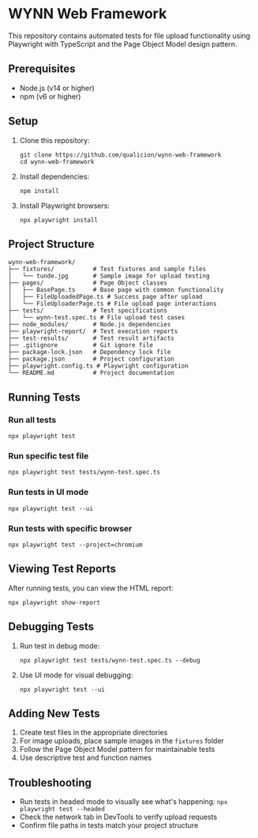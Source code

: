 # WYNN Web Framework
This repository contains automated tests for file upload functionality using Playwright with TypeScript and the Page Object Model design pattern.

## Prerequisites
- Node.js (v14 or higher)
- npm (v6 or higher)

## Setup

1. Clone this repository:
   ```
   git clone https://github.com/qualicion/wynn-web-framework
   cd wynn-web-framework
   ```

2. Install dependencies:
   ```
   npm install
   ```

3. Install Playwright browsers:
   ```
   npx playwright install
   ```

## Project Structure

```
wynn-web-framework/
├── fixtures/           # Test fixtures and sample files
│   └── tunde.jpg       # Sample image for upload testing
├── pages/              # Page Object classes
│   ├── BasePage.ts     # Base page with common functionality
│   ├── FileUploadedPage.ts # Success page after upload
│   └── FileUploaderPage.ts # File upload page interactions
├── tests/              # Test specifications
│   └── wynn-test.spec.ts # File upload test cases
├── node_modules/       # Node.js dependencies
├── playwright-report/  # Test execution reports
├── test-results/       # Test result artifacts
├── .gitignore          # Git ignore file
├── package-lock.json   # Dependency lock file
├── package.json        # Project configuration
├── playwright.config.ts # Playwright configuration
└── README.md           # Project documentation
```

## Running Tests

### Run all tests

```
npx playwright test
```

### Run specific test file

```
npx playwright test tests/wynn-test.spec.ts
```

### Run tests in UI mode

```
npx playwright test --ui
```

### Run tests with specific browser

```
npx playwright test --project=chromium
```

## Viewing Test Reports

After running tests, you can view the HTML report:

```
npx playwright show-report
```

## Debugging Tests

1. Run test in debug mode:
   ```
   npx playwright test tests/wynn-test.spec.ts --debug
   ```

2. Use UI mode for visual debugging:
   ```
   npx playwright test --ui
   ```

## Adding New Tests

1. Create test files in the appropriate directories
2. For image uploads, place sample images in the `fixtures` folder
3. Follow the Page Object Model pattern for maintainable tests
4. Use descriptive test and function names



## Troubleshooting
- Run tests in headed mode to visually see what's happening: `npx playwright test --headed`
- Check the network tab in DevTools to verify upload requests
- Confirm file paths in tests match your project structure